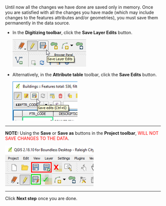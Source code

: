 Until now all the changes we have done are saved only in memory. Once
you are satisfied with all the changes you have made (which may include
changes to the features attributes and/or geometries), you must save
them permanently in the data source.

- In the **Digitizing toolbar**, click the **Save Layer Edits** button.

    ![save_layer_editis_button](save_layer_editis_button.png)

- Alternatively, in the **Attribute table** toolbar, click the
  **Save Edits** button.

    ![save_edits_button](save_edits_button.png)

---

**NOTE:** Using the **Save** or **Save as** buttons in the **Project
toolbar**, <span style="color:red"> WILL NOT SAVE CHANGES TO THE
DATA</span>.

![warning_save_buttons](warning_save_buttons.png)

---

Click **Next step** once you are done.